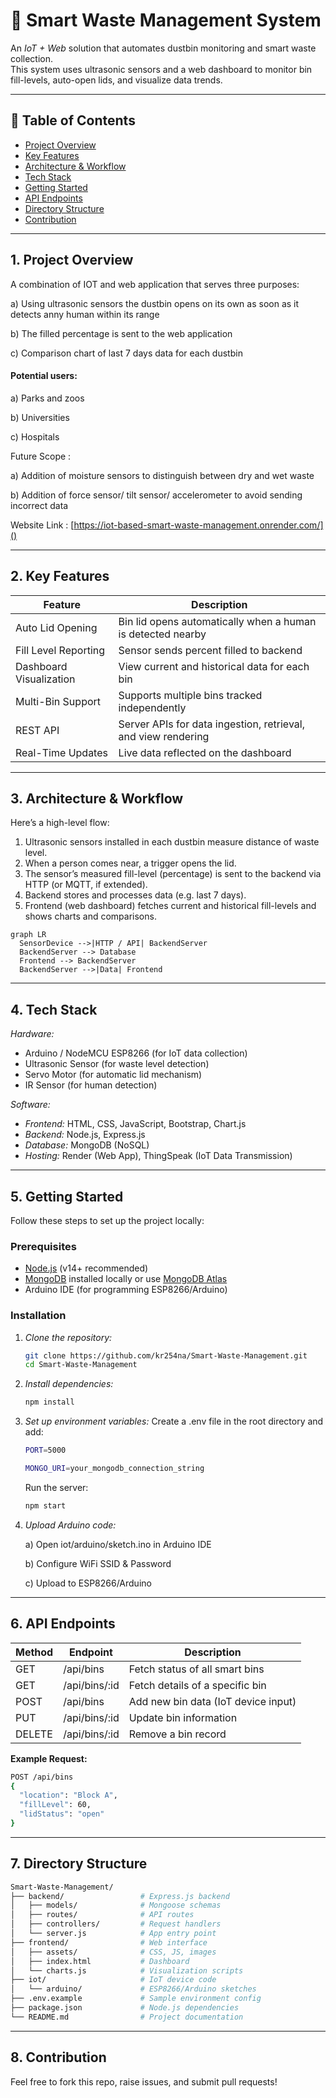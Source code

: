 # 🌱 Smart Waste Management System

An *IoT + Web* solution that automates dustbin monitoring and smart waste collection.  
This system uses ultrasonic sensors and a web dashboard to monitor bin fill-levels, auto-open lids, and visualize data trends.

---

## 📘 Table of Contents

- [Project Overview](#1-project-overview)  
- [Key Features](#2-key-features)  
- [Architecture & Workflow](#3-architecture--workflow)  
- [Tech Stack](#4-tech-stack)  
- [Getting Started](#5-getting-started)
- [API Endpoints](#6-api-endpoints)
- [Directory Structure](#7-directory-structure)
- [Contribution](#8-contribution)

---

## 1. Project Overview

A combination of IOT and web application that serves three purposes:

a) Using ultrasonic sensors the dustbin opens on its own as soon as it detects anny human within its range

b) The filled percentage is sent to the web application

c) Comparison chart of last 7 days data for each dustbin

#### Potential users:

a) Parks and zoos

b) Universities

c) Hospitals

Future Scope : 

a) Addition of moisture sensors to distinguish between dry and wet waste

b) Addition of force sensor/ tilt sensor/ accelerometer to avoid sending incorrect data

Website Link : [https://iot-based-smart-waste-management.onrender.com/]()

---

## 2. Key Features

| Feature | Description |
|--------|-------------|
| Auto Lid Opening | Bin lid opens automatically when a human is detected nearby |
| Fill Level Reporting | Sensor sends percent filled to backend |
| Dashboard Visualization | View current and historical data for each bin |
| Multi-Bin Support | Supports multiple bins tracked independently |
| REST API | Server APIs for data ingestion, retrieval, and view rendering |
| Real-Time Updates | Live data reflected on the dashboard |

---

## 3. Architecture & Workflow

Here’s a high-level flow:

1. Ultrasonic sensors installed in each dustbin measure distance of waste level.
2. When a person comes near, a trigger opens the lid.
3. The sensor’s measured fill-level (percentage) is sent to the backend via HTTP (or MQTT, if extended).
4. Backend stores and processes data (e.g. last 7 days).
5. Frontend (web dashboard) fetches current and historical fill-levels and shows charts and comparisons.

```mermaid
graph LR
  SensorDevice -->|HTTP / API| BackendServer
  BackendServer --> Database
  Frontend --> BackendServer
  BackendServer -->|Data| Frontend
```

---

## 4. Tech Stack

*Hardware:*
- Arduino / NodeMCU ESP8266 (for IoT data collection)
- Ultrasonic Sensor (for waste level detection)
- Servo Motor (for automatic lid mechanism)
- IR Sensor (for human detection)

*Software:*
- *Frontend:* HTML, CSS, JavaScript, Bootstrap, Chart.js  
- *Backend:* Node.js, Express.js  
- *Database:* MongoDB (NoSQL)  
- *Hosting:* Render (Web App), ThingSpeak (IoT Data Transmission)  

---

## 5. Getting Started

Follow these steps to set up the project locally:

### Prerequisites
- [Node.js](https://nodejs.org/) (v14+ recommended)
- [MongoDB](https://www.mongodb.com/try/download/community) installed locally or use [MongoDB Atlas](https://www.mongodb.com/atlas)
- Arduino IDE (for programming ESP8266/Arduino)

### Installation

1. *Clone the repository:*
   ```bash
   git clone https://github.com/kr254na/Smart-Waste-Management.git
   cd Smart-Waste-Management
   ```
2. *Install dependencies:*
   ```bash
   npm install
   ```

3. *Set up environment variables:*
   Create a .env file in the root directory and add:
   ```bash
   PORT=5000
   ```
   ```bash
   MONGO_URI=your_mongodb_connection_string
   ```
   Run the server:
   ```bash
   npm start
   ```

4. *Upload Arduino code:*

   a) Open iot/arduino/sketch.ino in Arduino IDE

   b) Configure WiFi SSID & Password

   c) Upload to ESP8266/Arduino

---

## 6. API Endpoints

| Method | Endpoint       | Description                       |
|--------|---------------|-----------------------------------|
| GET    | /api/bins      | Fetch status of all smart bins    |
| GET    | /api/bins/:id  | Fetch details of a specific bin   |
| POST   | /api/bins      | Add new bin data (IoT device input) |
| PUT    | /api/bins/:id  | Update bin information            |
| DELETE | /api/bins/:id  | Remove a bin record               |

**Example Request:**

  ```bash
  POST /api/bins
  {
    "location": "Block A",
    "fillLevel": 60,
    "lidStatus": "open"
  }
  ```

---

## 7. Directory Structure

```bash
Smart-Waste-Management/
├── backend/                 # Express.js backend
│   ├── models/              # Mongoose schemas
│   ├── routes/              # API routes
│   ├── controllers/         # Request handlers
│   └── server.js            # App entry point
├── frontend/                # Web interface
│   ├── assets/              # CSS, JS, images
│   ├── index.html           # Dashboard
│   └── charts.js            # Visualization scripts
├── iot/                     # IoT device code
│   └── arduino/             # ESP8266/Arduino sketches
├── .env.example             # Sample environment config
├── package.json             # Node.js dependencies
└── README.md                # Project documentation
```

---

## 8. Contribution

Feel free to fork this repo, raise issues, and submit pull requests!
